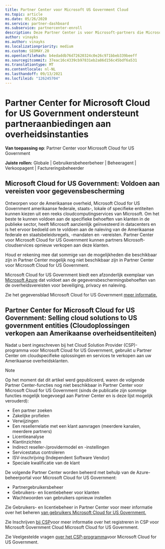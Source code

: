 ```yaml
---
title: Partner Center voor Microsoft US Government Cloud
ms.topic: article
ms.date: 05/26/2020
ms.service: partner-dashboard
ms.subservice: partnercenter-enroll
description: Deze Partner Center is voor Microsoft-partners die Microsoft-cloudoplossingen aanbieden aan klanten die werken met overheidsinstanties in de Verenigde Staten.
author: vinayks
ms.author: vinayks
ms.localizationpriority: medium
ms.custom: SEOMAY.20
ms.openlocfilehash: b4edaddb76d72620324c0e26c971bbeb339beeff
ms.sourcegitcommit: 37eac16c4339cb97831eb2a86d156c45bdf6a531
ms.translationtype: MT
ms.contentlocale: nl-NL
ms.lasthandoff: 09/13/2021
ms.locfileid: "126245704"
---
```

# <a name="partner-center-for-microsoft-cloud-for-us-government-supports-partner-offers-to-government-agencies"></a>Partner Center for Microsoft Cloud for US Government ondersteunt partneraanbiedingen aan overheidsinstanties

**Van toepassing op**: Partner Center voor Microsoft Cloud for US Government

**Juiste rollen:** Globale | Gebruikersbeheerbeheer | Beheeragent | Verkoopagent | Factureringsbeheerder

## <a name="microsoft-cloud-for-us-government-meeting-data-protection-requirements"></a>Microsoft Cloud for US Government: Voldoen aan vereisten voor gegevensbescherming

Ontworpen voor de Amerikaanse overheid, Microsoft Cloud for US Government amerikaanse federale, staats-, lokale of specifieke entiteiten kunnen kiezen uit een reeks cloudcomputingservices van Microsoft. Om het beste te kunnen voldoen aan de specifieke behoeften van klanten in de publieke sector, heeft Microsoft aanzienlijk geïnvesteerd in datacenters en is het ervoor bedoeld om te voldoen aan de naleving van de Amerikaanse federale en staatsbeleidsregels, -mandaten en -vereisten. Partner Center voor Microsoft Cloud for US Government kunnen partners Microsoft-cloudservices opnieuw verkopen aan deze klanten.

Houd er rekening mee dat sommige van de mogelijkheden die beschikbaar zijn in Partner Center mogelijk nog niet beschikbaar zijn in Partner Center voor Microsoft Cloud for US Government.

Microsoft Cloud for US Government biedt een afzonderlijk exemplaar van [Microsoft Azure](https://azure.microsoft.com/overview/clouds/government/) dat voldoet aan de gegevensbeschermingsbehoeften van de overheidsvereisten voor beveiliging, privacy en naleving. 

Zie het gegevensblad Microsoft Cloud for US Government [meer informatie.](https://download.microsoft.com/download/C/9/C/C9CA3002-DFC4-4ADA-841F-DF42AEC042FB/Microsoft_Azure_Government_Datasheet_EN_US.PDF)

## <a name="partner-center-for-microsoft-cloud-for-us-government-selling-cloud-solutions-to-us-government-entities"></a>Partner Center for Microsoft Cloud for US Government: Selling cloud solutions to US government entities (Cloudoplossingen verkopen aan Amerikaanse overheidsentiteiten)

Nadat u bent ingeschreven bij het Cloud Solution Provider (CSP)-programma voor Microsoft Cloud for US Government, gebruikt u Partner Center om cloudspecifieke oplossingen en services te verkopen aan uw Amerikaanse overheidsklanten. 

> [!NOTE]  
> Op het moment dat dit artikel werd gepubliceerd, waren de volgende Partner Center-functies nog niet beschikbaar in Partner Center voor Microsoft Cloud for US Government (sinds de publicatie zijn sommige functies mogelijk toegevoegd aan Partner Center en is deze lijst mogelijk verouderd):

- Een partner zoeken
- Zakelijke profielen
- Verwijzingen
- Een resellerrelatie met een klant aanvragen (meerdere kanalen, meerdere partners)
- Licentieanalyse
- Klantinzichten
- Indirect reseller-/providermodel en -instellingen
- Servicestatus controleren
- ISV-inschrijving (Independent Software Vendor)
- Speciale kwalificatie van de klant

De volgende Partner Center worden beheerd met behulp van de Azure-beheerportal voor Microsoft Cloud for US Government: 

- Partnergebruikersbeheer
- Gebruikers- en licentiebeheer voor klanten
- Wachtwoorden van gebruikers opnieuw instellen

Zie Gebruikers- en licentiebeheer in Partner Center voor meer informatie over het beheren [van gebruikers Microsoft Cloud for US Government.](user-management-in-partner-center-for-microsoft-us-govt-cloud.md)

Zie Inschrijven [bij CSP](enroll-in-csp-for-microsoft-us-govt-cloud.md)voor meer informatie over het registreren in CSP voor Microsoft Government Cloud Microsoft Cloud for US Government.

Zie Veelgestelde vragen [over het CSP-programma](faq-for-us-govt-cloud.yml)voor Microsoft Cloud for US Government.
